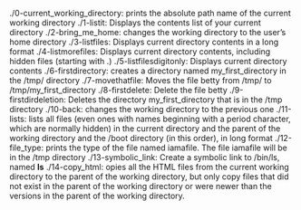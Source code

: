 ./0-current_working_directory: prints the absolute path name of the current working directory
./1-listit: Displays the contents list of your current directory
./2-bring_me_home:  changes the working directory to the user’s home directory
./3-listfiles: Displays current directory contents in a long format
./4-listmorefiles: Displays current directory contents, including hidden files (starting with .)
./5-listfilesdigitonly: Displays current directory contents
./6-firstdirectory: creates a directory named my_first_directory in the /tmp/ directory
./7-movethatfile: Moves the file betty from /tmp/ to /tmp/my_first_directory
./8-firstdelete: Delete the file betty
./9-firstdirdeletion: Deletes the directory my_first_directory that is in the /tmp directory
./10-back: changes the working directory to the previous one
./11-lists: lists all files (even ones with names beginning with a period character, which are normally hidden) in the current directory and the parent of the working directory and the /boot directory (in this order), in long format
./12-file_type: prints the type of the file named iamafile. The file iamafile will be in the /tmp directory
./13-symbolic_link: Create a symbolic link to /bin/ls, named __ls__
./14-copy_html: opies all the HTML files from the current working directory to the parent of the working directory, but only copy files that did not exist in the parent of the working directory or were newer than the versions in the parent of the working directory. 
